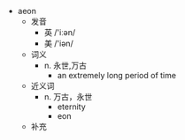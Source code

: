 - aeon
  - 发音
    - 英 /'iːən/
    - 美 /'iən/
  - 词义
    - n. 永世,万古
      - an extremely long period of time
  - 近义词
    - n. 万古，永世
      - eternity
      - eon
  - 补充